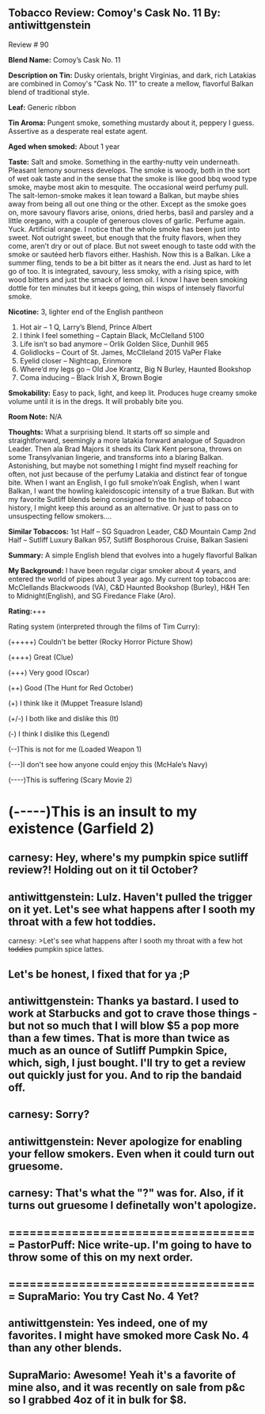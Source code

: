 Tobacco Review: Comoy's Cask No. 11
By: antiwittgenstein
---
Review # 90

**Blend Name:** Comoy’s Cask No. 11
 
**Description on Tin:** Dusky orientals, bright Virginias, and dark, rich Latakias are combined in Comoy's "Cask No. 11" to create a mellow, flavorful Balkan blend of traditional style.

**Leaf:** Generic ribbon
 
**Tin Aroma:** Pungent smoke, something mustardy about it, peppery I guess. Assertive as a desperate real estate agent.

**Aged when smoked:** About 1 year

**Taste:** Salt and smoke. Something in the earthy-nutty vein underneath. Pleasant lemony sourness develops. The smoke is woody, both in the sort of wet oak taste and in the sense that the smoke is like good bbq wood type smoke, maybe most akin to mesquite. The occasional weird perfumy pull. The salt-lemon-smoke makes it lean toward a Balkan, but maybe shies away from being all out one thing or the other. Except as the smoke goes on, more savoury flavors arise, onions, dried herbs, basil and parsley and a little oregano, with a couple of generous cloves of garlic. Perfume again. Yuck. Artificial orange. I notice that the whole smoke has been just into sweet. Not outright sweet, but enough that the fruity flavors, when they come, aren’t dry or out of place. But not sweet enough to taste odd with the smoke or sautéed herb flavors either. Hashish. Now this is a Balkan. Like a summer fling, tends to be a bit bitter as it nears the end. Just as hard to let go of too. It is integrated, savoury, less smoky, with a rising spice, with wood bitters and just the smack of lemon oil. I know I have been smoking dottle for ten minutes but it keeps going, thin wisps of intensely flavorful smoke.

**Nicotine:** 3, lighter end of the English pantheon

1.	Hot air – 1 Q, Larry’s Blend, Prince Albert
2.	I think I feel something – Captain Black, McClelland 5100
3.	Life isn’t so bad anymore – Orlik Golden Slice, Dunhill 965
4.	Golidlocks – Court of St. James, McClleland 2015 VaPer Flake
5.	Eyelid closer – Nightcap, Erinmore
6.	Where’d my legs go – Old Joe Krantz, Big N Burley, Haunted Bookshop
7.	Coma inducing – Black Irish X, Brown Bogie

**Smokability:** Easy to pack, light, and keep lit. Produces huge creamy smoke volume until it is in the dregs. It will probably bite you.
 
**Room Note:** N/A

**Thoughts:** What a surprising blend. It starts off so simple and straightforward, seemingly a more latakia forward analogue of Squadron Leader. Then ala Brad Majors it sheds its Clark Kent persona, throws on some Transylvanian lingerie, and transforms into a blaring Balkan. Astonishing, but maybe not something I might find myself reaching for often, not just because of the perfumy Latakia and distinct fear of tongue bite. When I want an English, I go full smoke’n’oak English, when I want Balkan, I want the howling kaleidoscopic intensity of a true Balkan. But with my favorite Sutliff blends being consigned to the tin heap of tobacco history, I might keep this around as an alternative. Or just to pass on to unsuspecting fellow smokers….
 
**Similar Tobaccos:** 
1st Half – SG Squadron Leader, C&D Mountain Camp
2nd Half – Sutliff Luxury Balkan 957, Sutliff Bosphorous Cruise, Balkan Sasieni
 
**Summary:** A simple English blend that evolves into a hugely flavorful Balkan

**My Background:** I have been regular cigar smoker about 4 years, and entered the world of pipes about 3 year ago. My current top tobaccos are: McClellands Blackwoods (VA), C&D Haunted Bookshop (Burley), H&H Ten to Midnight(English), and SG Firedance Flake (Aro).

**Rating:**+++

Rating system (interpreted through the films of Tim Curry):

(+++++) Couldn't be better (Rocky Horror Picture Show)

(++++) Great (Clue)

(+++) Very good (Oscar)

(++) Good (The Hunt for Red October)

(+) I think like it (Muppet Treasure Island)

(+/-) I both like and dislike this (It)

(-) I think I dislike this (Legend)

(--)This is not for me (Loaded Weapon 1)

(---)I don't see how anyone could enjoy this (McHale’s Navy)

(----)This is suffering (Scary Movie 2)

(-----)This is an insult to my existence (Garfield 2)
====================================
carnesy: Hey, where's my pumpkin spice sutliff review?! Holding out on it til October?
--
antiwittgenstein: Lulz. Haven't pulled the trigger on it yet. Let's see what happens after I sooth my throat with a few hot toddies.
--
carnesy: >Let's see what happens after I sooth my throat with a few hot ~~toddies~~ pumpkin spice lattes.

Let's be honest, I fixed that for ya ;P
--
antiwittgenstein: Thanks ya bastard. I used to work at Starbucks and got to crave those things - but not so much that I will blow $5 a pop more than a few times. That is more than twice as much as an ounce of Sutliff Pumpkin Spice, which, sigh, I just bought. I'll try to get a review out quickly just for you. And to rip the bandaid off.
--
carnesy: Sorry?
--
antiwittgenstein: Never apologize for enabling your fellow smokers. Even when it could turn out gruesome.
--
carnesy: That's what the "?" was for. Also, if it turns out gruesome I definetally won't apologize.
--
====================================
PastorPuff: Nice write-up. I'm going to have to throw some of this on my next order. 
--
====================================
SupraMario: You try Cast No. 4 Yet?
--
antiwittgenstein: Yes indeed, one of my favorites. I might have smoked more Cask No. 4 than any other blends.
--
SupraMario: Awesome! Yeah it's a favorite of mine also, and it was recently on sale from p&c so I grabbed 4oz of it in bulk for $8.
--
